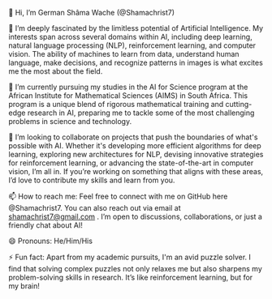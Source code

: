 👋 Hi, I’m German Shâma Wache (@Shamachrist7)

👀 I’m deeply fascinated by the limitless potential of Artificial Intelligence. My interests span across several domains within AI, including deep learning, natural language processing (NLP), reinforcement learning, and computer vision. The ability of machines to learn from data, understand human language, make decisions, and recognize patterns in images is what excites me the most about the field.

🌱 I’m currently pursuing my studies in the AI for Science program at the African Institute for Mathematical Sciences (AIMS) in South Africa. This program is a unique blend of rigorous mathematical training and cutting-edge research in AI, preparing me to tackle some of the most challenging problems in science and technology.

💞️ I’m looking to collaborate on projects that push the boundaries of what's possible with AI. Whether it's developing more efficient algorithms for deep learning, exploring new architectures for NLP, devising innovative strategies for reinforcement learning, or advancing the state-of-the-art in computer vision, I’m all in. If you’re working on something that aligns with these areas, I’d love to contribute my skills and learn from you.

📫 How to reach me: Feel free to connect with me on GitHub here @Shamachrist7. You can also reach out via email at shamachrist7@gmail.com . I’m open to discussions, collaborations, or just a friendly chat about AI!

😄 Pronouns: He/Him/His

⚡ Fun fact: Apart from my academic pursuits, I'm an avid puzzle solver. I find that solving complex puzzles not only relaxes me but also sharpens my problem-solving skills in research. It’s like reinforcement learning, but for my brain!

<!---
Shamachrist7/Shamachrist7 is a ✨ special ✨ repository because its `README.md` (this file) appears on your GitHub profile.
You can click the Preview link to take a look at your changes.
--->
